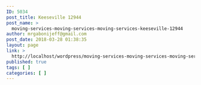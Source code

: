 ```yaml
---
ID: 5034
post_title: Keeseville 12944
post_name: >
  moving-services-moving-services-moving-services-keeseville-12944
author: mrgabonijeff@gmail.com
post_date: 2018-03-28 01:38:35
layout: page
link: >
  http://localhost/wordpress/moving-services-moving-services-moving-services-keeseville-12944/
published: true
tags: [ ]
categories: [ ]
---
```

